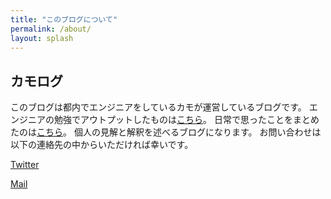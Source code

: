 ```yaml
---
title: "このブログについて"
permalink: /about/
layout: splash
---
```



## カモログ

このブログは都内でエンジニアをしているカモが運営しているブログです。
エンジニアの勉強でアウトプットしたものは[こちら](/categories/#エンジニア勉強)。
日常で思ったことをまとめたのは[こちら](/categories/#日常)。
個人の見解と解釈を述べるブログになります。
お問い合わせは以下の連絡先の中からいただければ幸いです。

[Twitter](http://twitter.com/camomile_cafe)

[Mail](mailto:niche3600@gmail.com)
